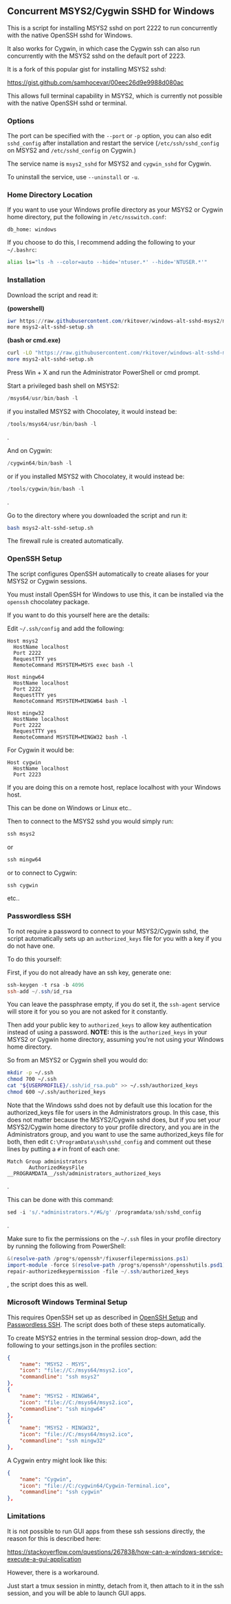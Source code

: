 ## Concurrent MSYS2/Cygwin SSHD for Windows

This is a script for installing MSYS2 sshd on port 2222 to run concurrently with
the native OpenSSH sshd for Windows.

It also works for Cygwin, in which case the Cygwin ssh can also run
concurrently with the MSYS2 sshd on the default port of 2223.

It is a fork of this popular gist for installing MSYS2 sshd:

https://gist.github.com/samhocevar/00eec26d9e9988d080ac

This allows full terminal capability in MSYS2, which is currently not possible
with the native OpenSSH sshd or terminal.

### Options

The port can be specified with the `--port` or `-p` option, you can also edit
`sshd_config` after installation and restart the service
(`/etc/ssh/sshd_config` on MSYS2 and `/etc/sshd_config` on Cygwin.)

The service name is `msys2_sshd` for MSYS2 and `cygwin_sshd` for Cygwin.

To uninstall the service, use `--uninstall` or `-u`.

### Home Directory Location

If you want to use your Windows profile directory as your MSYS2 or Cygwin home
directory, put the following in `/etc/nsswitch.conf`:

```
db_home: windows
```

If you choose to do this, I recommend adding the following to your `~/.bashrc`:

```bash
alias ls="ls -h --color=auto --hide='ntuser.*' --hide='NTUSER.*'"
```

### Installation

Download the script and read it:

**(powershell)**

```powershell
iwr https://raw.githubusercontent.com/rkitover/windows-alt-sshd-msys2/master/msys2-alt-sshd-setup.sh -outfile msys2-alt-sshd-setup.sh
more msys2-alt-sshd-setup.sh
```

**(bash or cmd.exe)**

```bash
curl -LO "https://raw.githubusercontent.com/rkitover/windows-alt-sshd-msys2/master/msys2-alt-sshd-setup.sh"
more msys2-alt-sshd-setup.sh
```

Press Win + X and run the Administrator PowerShell or cmd prompt.

Start a privileged bash shell on MSYS2:

```powershell
/msys64/usr/bin/bash -l
```

if you installed MSYS2 with Chocolatey, it would instead be:

```powershell
/tools/msys64/usr/bin/bash -l
```
.

And on Cygwin:

```powershell
/cygwin64/bin/bash -l
```

or if you installed MSYS2 with Chocolatey, it would instead be:

```powershell
/tools/cygwin/bin/bash -l
```
.

Go to the directory where you downloaded the script and run it:

```bash
bash msys2-alt-sshd-setup.sh
```

The firewall rule is created automatically.

### OpenSSH Setup

The script configures OpenSSH automatically to create aliases for your MSYS2 or
Cygwin sessions.

You must install OpenSSH for Windows to use this, it can be installed via the
`openssh` chocolatey package.

If you want to do this yourself here are the details:

Edit `~/.ssh/config` and add the following:

```
Host msys2
  HostName localhost
  Port 2222
  RequestTTY yes
  RemoteCommand MSYSTEM=MSYS exec bash -l

Host mingw64
  HostName localhost
  Port 2222
  RequestTTY yes
  RemoteCommand MSYSTEM=MINGW64 bash -l

Host mingw32
  HostName localhost
  Port 2222
  RequestTTY yes
  RemoteCommand MSYSTEM=MINGW32 bash -l
```

For Cygwin it would be:

```
Host cygwin
  HostName localhost
  Port 2223
```

If you are doing this on a remote host, replace localhost with your Windows
host.

This can be done on Windows or Linux etc..

Then to connect to the MSYS2 sshd you would simply run:

```powershell
ssh msys2
```

or

```powershell
ssh mingw64
```

or to connect to Cygwin:

```powershell
ssh cygwin
```

etc..

### Passwordless SSH

To not require a password to connect to your MSYS2/Cygwin sshd, the script
automatically sets up an `authorized_keys` file for you with a key if you do
not have one.

To do this yourself:

First, if you do not already have an ssh key, generate one:

```powershell
ssh-keygen -t rsa -b 4096
ssh-add ~/.ssh/id_rsa
```

You can leave the passphrase empty, if you do set it, the `ssh-agent` service
will store it for you so you are not asked for it constantly.

Then add your public key to `authorized_keys` to allow key authentication
instead of using a password. **NOTE:** this is the `authorized_keys` in your
MSYS2 or Cygwin home directory, assuming you're not using your Windows home
directory.

So from an MSYS2 or Cygwin shell you would do:

```bash
mkdir -p ~/.ssh
chmod 700 ~/.ssh
cat "${USERPROFILE}/.ssh/id_rsa.pub" >> ~/.ssh/authorized_keys
chmod 600 ~/.ssh/authorized_keys
```

Note that the Windows sshd does not by default use this location for the
authorized_keys file for users in the Administrators group. In this case, this
does not matter because the MSYS2/Cygwin sshd does, but if you set your
MSYS2/Cygwin home directory to your profile directory, and you are in the
Administrators group, and you want to use the same authorized_keys file for
both, then edit `C:\ProgramData\ssh\sshd_config` and comment out these lines by
putting a `#` in front of each one:

```sshconfig
Match Group administrators
       AuthorizedKeysFile __PROGRAMDATA__/ssh/administrators_authorized_keys
```
.

This can be done with this command:

```powershell
sed -i 's/.*administrators.*/#&/g' /programdata/ssh/sshd_config
```
.

Make sure to fix the permissions on the `~/.ssh` files in your profile directory
by running the following from PowerShell:

```powershell
&(resolve-path /prog*s/openssh*/fixuserfilepermissions.ps1)
import-module -force $(resolve-path /prog*s/openssh*/opensshutils.psd1)
repair-authorizedkeypermission -file ~/.ssh/authorized_keys
```
, the script does this as well.

### Microsoft Windows Terminal Setup

This requires OpenSSH set up as described in [OpenSSH Setup](#openssh-setup)
and [Passwordless SSH](#passwordless-ssh). The script does both of these steps
automatically.

To create MSYS2 entries in the terminal session drop-down, add the following to
your settings.json in the profiles section:

```json
{
    "name": "MSYS2 - MSYS",
    "icon": "file://C:/msys64/msys2.ico",
    "commandline": "ssh msys2"
},
{
    "name": "MSYS2 - MINGW64",
    "icon": "file://C:/msys64/msys2.ico",
    "commandline": "ssh mingw64"
},
{
    "name": "MSYS2 - MINGW32",
    "icon": "file://C:/msys64/msys2.ico",
    "commandline": "ssh mingw32"
},
```

A Cygwin entry might look like this:

```json
{
    "name": "Cygwin",
    "icon": "file://C:/cygwin64/Cygwin-Terminal.ico",
    "commandline": "ssh cygwin"
},
```

### Limitations

It is not possible to run GUI apps from these ssh sessions directly, the reason
for this is described here:

https://stackoverflow.com/questions/267838/how-can-a-windows-service-execute-a-gui-application

However, there is a workaround.

Just start a tmux session in mintty, detach from it, then attach to it in the
ssh session, and you will be able to launch GUI apps.
